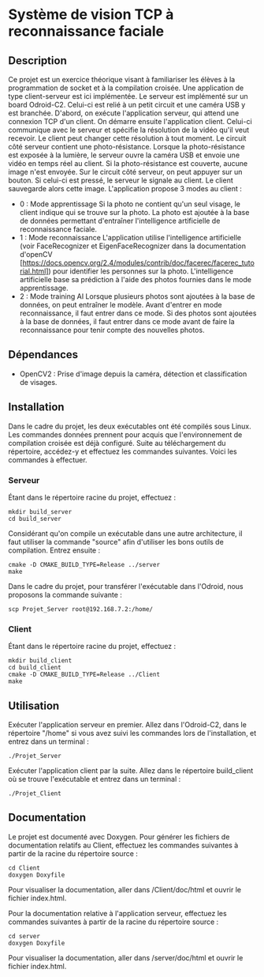 # Système de vision TCP à reconnaissance faciale

## Description
Ce projet est un exercice théorique visant à familiariser les élèves à la programmation de socket et à la compilation croisée. Une application de type client-serveur est ici implémentée. Le serveur est implémenté sur un board Odroid-C2. Celui-ci est relié à un petit circuit et une caméra USB y est branchée. D'abord, on exécute l'application serveur, qui attend une connexion TCP d'un client. On démarre ensuite l'application client. Celui-ci communique avec le serveur et spécifie la résolution de la vidéo qu'il veut recevoir. Le client peut changer cette résolution à tout moment. Le circuit côté serveur contient une photo-résistance. Lorsque la photo-résistance est exposée à la lumière, le serveur ouvre la caméra USB et envoie une vidéo en temps réel au client. Si la photo-résistance est couverte, aucune image n'est envoyée. Sur le circuit côté serveur, on peut appuyer sur un bouton. Si celui-ci est pressé, le serveur le signale au client. Le client sauvegarde alors cette image. L'application propose 3 modes au client :


- 0 : Mode apprentissage 
Si la photo ne contient qu'un seul visage, le client indique qui se trouve sur la photo. La photo est ajoutée à la base de données permettant d'entraîner l'intelligence artificielle de reconnaissance faciale.
-  1 : Mode reconnaissance 
L'application utilise l'intelligence artificielle (voir FaceRecognizer et EigenFaceRecognizer dans la documentation d'openCV [https://docs.opencv.org/2.4/modules/contrib/doc/facerec/facerec_tutorial.html]) pour identifier les personnes sur la photo. L'intelligence artificielle base sa prédiction à l'aide des photos fournies dans le mode apprentissage.
-  2 : Mode training AI 
Lorsque plusieurs photos sont ajoutées à la base de données, on peut entraîner le modèle. Avant d'entrer en mode reconnaissance, il faut entrer dans ce mode. Si des photos sont ajoutées à la base de données, il faut entrer dans ce mode avant de faire la reconnaissance pour tenir compte des nouvelles photos.

## Dépendances
- OpenCV2 : Prise d'image depuis la caméra, détection et classification de visages.


## Installation
Dans le cadre du projet, les deux exécutables ont été compilés sous Linux. Les commandes données prennent pour acquis que l'environnement de compilation croisée est déjà configuré. Suite au téléchargement du répertoire, accédez-y et effectuez les commandes suivantes. Voici les commandes à effectuer.
### Serveur
Étant dans le répertoire racine du projet, effectuez :
```
mkdir build_server
cd build_server
```
Considérant qu'on compile un exécutable dans une autre architecture, il faut utiliser la commande "source" afin d'utiliser les bons outils de compilation. Entrez ensuite :
```
cmake -D CMAKE_BUILD_TYPE=Release ../server
make
```
Dans le cadre du projet, pour transférer l'exécutable dans l'Odroid, nous proposons la commande suivante :
```
scp Projet_Server root@192.168.7.2:/home/   
```
### Client
Étant dans le répertoire racine du projet, effectuez :
```
mkdir build_client
cd build_client
cmake -D CMAKE_BUILD_TYPE=Release ../Client
make
```
## Utilisation
Exécuter l'application serveur en premier. Allez dans l'Odroid-C2, dans le répertoire "/home" si vous avez suivi les commandes lors de l'installation, et entrez dans un terminal :
```
./Projet_Server
```
Exécuter l'application client par la suite. Allez dans le répertoire build_client où se trouve l'exécutable et entrez dans un terminal :
```
./Projet_Client
```

## Documentation
Le projet est documenté avec Doxygen. Pour générer les fichiers de documentation relatifs au Client, effectuez les commandes suivantes à partir de la racine du répertoire source :
```
cd Client
doxygen Doxyfile
```
Pour visualiser la documentation, aller dans /Client/doc/html et ouvrir le fichier index.html.


Pour la documentation relative à l'application serveur, effectuez les commandes suivantes à partir de la racine du répertoire source :
```
cd server
doxygen Doxyfile
```
Pour visualiser la documentation, aller dans /server/doc/html et ouvrir le fichier index.html.
